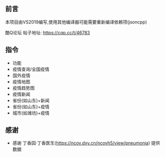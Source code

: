 ## 前言  
 本项目由VS2019编写,使用其他编译器可能需要重新编译依赖项(jsoncpp)
 
 酷Q论坛 帖子地址: https://cqp.cc/t/46783

## 指令 
- 功能
- 疫情查询/全国疫情
- 国外疫情
- 疫情地图
- 疫情趋势图
- 疫情新闻
- 省份(如山东)+新闻
- 省份(如山东)+疫情
- 城市(如潍坊)+疫情

## 感谢
- 感谢 丁香园·丁香医生(https://ncov.dxy.cn/ncovh5/view/pneumonia) 提供数据
  
